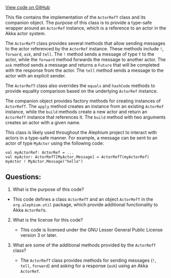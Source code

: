 [View code on GitHub](https://github.com/alephium/alephium/util/src/main/scala/org/alephium/util/ActorRefT.scala)

This file contains the implementation of the `ActorRefT` class and its companion object. The purpose of this class is to provide a type-safe wrapper around an `ActorRef` instance, which is a reference to an actor in the Akka actor system. 

The `ActorRefT` class provides several methods that allow sending messages to the actor referenced by the `ActorRef` instance. These methods include `!`, `forward`, `ask`, and `tell`. The `!` method sends a message of type `T` to the actor, while the `forward` method forwards the message to another actor. The `ask` method sends a message and returns a `Future` that will be completed with the response from the actor. The `tell` method sends a message to the actor with an explicit sender.

The `ActorRefT` class also overrides the `equals` and `hashCode` methods to provide equality comparison based on the underlying `ActorRef` instance.

The companion object provides factory methods for creating instances of `ActorRefT`. The `apply` method creates an instance from an existing `ActorRef` instance, while the `build` methods create a new actor and return an `ActorRefT` instance that references it. The `build` method with two arguments creates an actor with a given name.

This class is likely used throughout the Alephium project to interact with actors in a type-safe manner. For example, a message can be sent to an actor of type `MyActor` using the following code:

```
val myActorRef: ActorRef = ...
val myActor: ActorRefT[MyActor.Message] = ActorRefT(myActorRef)
myActor ! MyActor.Message("hello")
```
## Questions: 
 1. What is the purpose of this code?
   - This code defines a class `ActorRefT` and an object `ActorRefT` in the `org.alephium.util` package, which provide additional functionality to Akka `ActorRef`s.

2. What is the license for this code?
   - This code is licensed under the GNU Lesser General Public License version 3 or later.

3. What are some of the additional methods provided by the `ActorRefT` class?
   - The `ActorRefT` class provides methods for sending messages (`!`, `tell`, `forward`) and asking for a response (`ask`) using an Akka `ActorRef`.